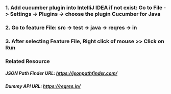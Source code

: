 ### 1. Add cucumber plugin into IntelliJ IDEA if not exist: Go to File -> Settings -> Plugins -> choose the plugin Cucumber for Java
### 2. Go to feature File: src -> test -> java -> reqres -> in
### 3. After selecting Feature File, Right click of mouse >> Click on Run 

### Related Resource
##### JSON Path Finder URL: https://jsonpathfinder.com/
##### Dummy API URL: https://reqres.in/